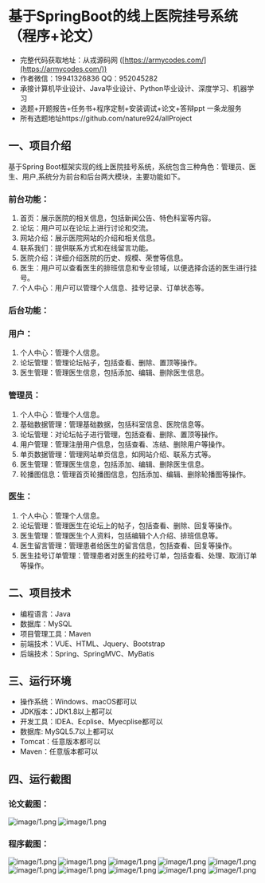 基于SpringBoot的线上医院挂号系统（程序+论文）
=
- 完整代码获取地址：从戎源码网 ([https://armycodes.com/](https://armycodes.com/))
- 作者微信：19941326836  QQ：952045282 
- 承接计算机毕业设计、Java毕业设计、Python毕业设计、深度学习、机器学习
- 选题+开题报告+任务书+程序定制+安装调试+论文+答辩ppt 一条龙服务
- 所有选题地址https://github.com/nature924/allProject

一、项目介绍
---
基于Spring Boot框架实现的线上医院挂号系统，系统包含三种角色：管理员、医生、用户,系统分为前台和后台两大模块，主要功能如下。
### 前台功能：

1. 首页：展示医院的相关信息，包括新闻公告、特色科室等内容。
2. 论坛：用户可以在论坛上进行讨论和交流。
3. 网站介绍：展示医院网站的介绍和相关信息。
4. 联系我们：提供联系方式和在线留言功能。
5. 医院介绍：详细介绍医院的历史、规模、荣誉等信息。
6. 医生：用户可以查看医生的排班信息和专业领域，以便选择合适的医生进行挂号。
7. 个人中心：用户可以管理个人信息、挂号记录、订单状态等。

### 后台功能：

### 用户：

1. 个人中心：管理个人信息。
2. 论坛管理：管理论坛帖子，包括查看、删除、置顶等操作。
3. 医生管理：管理医生信息，包括添加、编辑、删除医生信息。
  
### 管理员：

1. 个人中心：管理个人信息。
2. 基础数据管理：管理基础数据，包括科室信息、医院信息等。
3. 论坛管理：对论坛帖子进行管理，包括查看、删除、置顶等操作。
4. 用户管理：管理注册用户信息，包括查看、冻结、删除用户等操作。
5. 单页数据管理：管理网站单页信息，如网站介绍、联系方式等。
6. 医生管理：管理医生信息，包括添加、编辑、删除医生信息。
7. 轮播图信息：管理首页轮播图信息，包括添加、编辑、删除轮播图等操作。

### 医生：

1. 个人中心：管理个人信息。
2. 论坛管理：管理医生在论坛上的帖子，包括查看、删除、回复等操作。
3. 医生管理：管理医生个人资料，包括编辑个人介绍、排班信息等。
4. 医生留言管理：管理患者给医生的留言信息，包括查看、回复等操作。
5. 医生挂号订单管理：管理患者对医生的挂号订单，包括查看、处理、取消订单等操作。





二、项目技术
---
- 编程语言：Java
- 数据库：MySQL
- 项目管理工具：Maven
- 前端技术：VUE、HTML、Jquery、Bootstrap
- 后端技术：Spring、SpringMVC、MyBatis

三、运行环境
---
- 操作系统：Windows、macOS都可以
- JDK版本：JDK1.8以上都可以
- 开发工具：IDEA、Ecplise、Myecplise都可以
- 数据库: MySQL5.7以上都可以
- Tomcat：任意版本都可以
- Maven：任意版本都可以

四、运行截图
---
### 论文截图：
![image/1.png](limage/1.png)
![image/1.png](limage/2.png)

### 程序截图：
![image/1.png](image/1.png)
![image/1.png](image/2.png)
![image/1.png](image/3.png)
![image/1.png](image/4.png)
![image/1.png](image/5.png)
![image/1.png](image/6.png)
![image/1.png](image/7.png)
![image/1.png](image/8.png)
![image/1.png](image/9.png)
![image/1.png](image/10.png)

